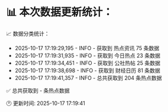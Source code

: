 📊 本次数据更新统计：
==========================

📈 数据分类统计：
- 2025-10-17 17:19:29,195 - INFO - 获取到 热点资讯 75 条数据
- 2025-10-17 17:19:31,935 - INFO - 获取到 今日热点 23 条数据
- 2025-10-17 17:19:34,451 - INFO - 获取到 公社热帖 25 条数据
- 2025-10-17 17:19:38,698 - INFO - 获取到 财经日历 81 条数据
- 2025-10-17 17:19:41,357 - INFO - 总共获取到 204 条热点数据

✅ 总共获取到 - 条热点数据

🕐 更新时间: 2025-10-17 17:19:41
